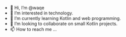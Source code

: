 - 👋 Hi, I’m @waqe
- 👀 I’m interested in technology.
- 🌱 I’m currently learning Kotlin and web programming.
- 💞️ I’m looking to collaborate on small Kotlin projects.
- 📫 How to reach me ...

<!---
waq-e/waq-e is a ✨ special ✨ repository because its `README.md` (this file) appears on your GitHub profile.
You can click the Preview link to take a look at your changes.
--->
